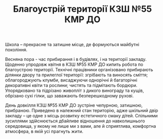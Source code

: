 ﻿---
title: Благоустрій території КЗШ №55 КМР ДО
---

Школа – прекрасне та затишне місце, де формуються майбутні покоління.

Весняна пора - час прибирання і в будівлях, і на території закладу. Щоденно упродовж квітня в КЗШ №55 КМР ДО кипить робота по благоустрою території. Технічні працівники організовано прибирають ділянки двору та прилеглої території: згрібають та виносять сміття; облагороджують клумби, висаджуючи однорічні й багаторічні декоративні квіти та рослини; чистять та підмітають бордюри. Упорядковано та підрізано живопліт з дикого винограду та кущів, обрізано сухі гілки, що заважають безперешкодному рухові.

День довкілля КЗШ №55 КМР ДО зустріне чепурною, затишною, прибраною. Приведено в належний стан територію, адже шкільний двір закладу – це одне з місць розвитку естетичного смаку дітей. Спільними зусиллями здійснюється дбайливе відношення до навколишнього середовища, у якому не лише ми з вами, але й сприятлива, комфортна атмосфера, в якій усі прагнуть жити.

<slideshow />
